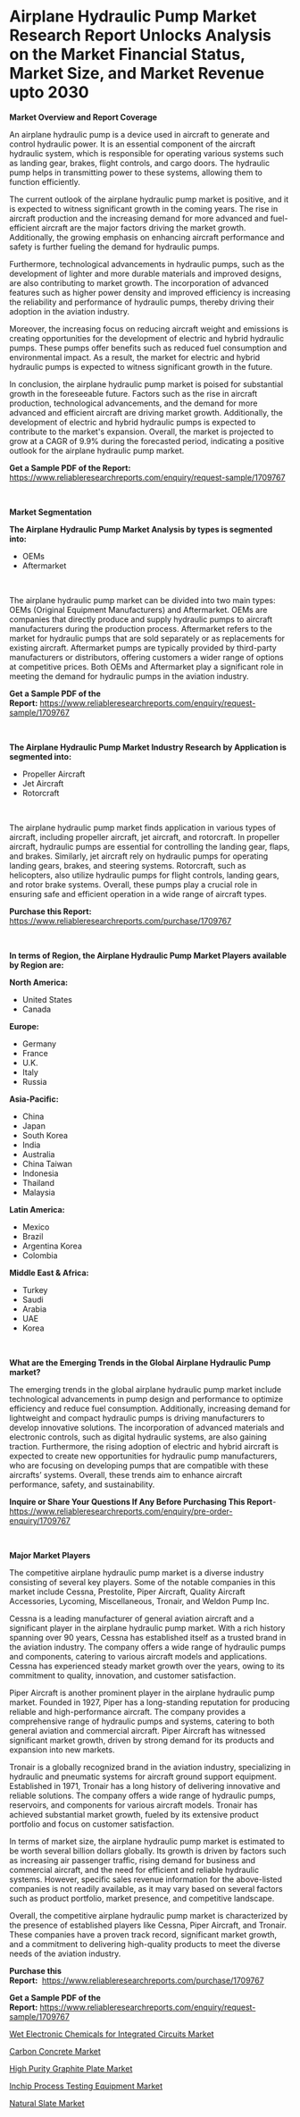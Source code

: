 <p><h1>Airplane Hydraulic Pump Market Research Report Unlocks Analysis on the Market Financial Status, Market Size, and Market Revenue upto 2030</h1></p><p><strong>Market Overview and Report Coverage</strong></p>
<p><p>An airplane hydraulic pump is a device used in aircraft to generate and control hydraulic power. It is an essential component of the aircraft hydraulic system, which is responsible for operating various systems such as landing gear, brakes, flight controls, and cargo doors. The hydraulic pump helps in transmitting power to these systems, allowing them to function efficiently.</p><p>The current outlook of the airplane hydraulic pump market is positive, and it is expected to witness significant growth in the coming years. The rise in aircraft production and the increasing demand for more advanced and fuel-efficient aircraft are the major factors driving the market growth. Additionally, the growing emphasis on enhancing aircraft performance and safety is further fueling the demand for hydraulic pumps.</p><p>Furthermore, technological advancements in hydraulic pumps, such as the development of lighter and more durable materials and improved designs, are also contributing to market growth. The incorporation of advanced features such as higher power density and improved efficiency is increasing the reliability and performance of hydraulic pumps, thereby driving their adoption in the aviation industry.</p><p>Moreover, the increasing focus on reducing aircraft weight and emissions is creating opportunities for the development of electric and hybrid hydraulic pumps. These pumps offer benefits such as reduced fuel consumption and environmental impact. As a result, the market for electric and hybrid hydraulic pumps is expected to witness significant growth in the future.</p><p>In conclusion, the airplane hydraulic pump market is poised for substantial growth in the foreseeable future. Factors such as the rise in aircraft production, technological advancements, and the demand for more advanced and efficient aircraft are driving market growth. Additionally, the development of electric and hybrid hydraulic pumps is expected to contribute to the market's expansion. Overall, the market is projected to grow at a CAGR of 9.9% during the forecasted period, indicating a positive outlook for the airplane hydraulic pump market.</p></p>
<p><strong>Get a Sample PDF of the Report:</strong> <a href="https://www.reliableresearchreports.com/enquiry/request-sample/1709767">https://www.reliableresearchreports.com/enquiry/request-sample/1709767</a></p>
<p>&nbsp;</p>
<p><strong>Market Segmentation</strong></p>
<p><strong>The Airplane Hydraulic Pump Market Analysis by types is segmented into:</strong></p>
<p><ul><li>OEMs</li><li>Aftermarket</li></ul></p>
<p>&nbsp;</p>
<p><p>The airplane hydraulic pump market can be divided into two main types: OEMs (Original Equipment Manufacturers) and Aftermarket. OEMs are companies that directly produce and supply hydraulic pumps to aircraft manufacturers during the production process. Aftermarket refers to the market for hydraulic pumps that are sold separately or as replacements for existing aircraft. Aftermarket pumps are typically provided by third-party manufacturers or distributors, offering customers a wider range of options at competitive prices. Both OEMs and Aftermarket play a significant role in meeting the demand for hydraulic pumps in the aviation industry.</p></p>
<p><strong>Get a Sample PDF of the Report:</strong>&nbsp;<a href="https://www.reliableresearchreports.com/enquiry/request-sample/1709767">https://www.reliableresearchreports.com/enquiry/request-sample/1709767</a></p>
<p>&nbsp;</p>
<p><strong>The Airplane Hydraulic Pump Market Industry Research by Application is segmented into:</strong></p>
<p><ul><li>Propeller Aircraft</li><li>Jet Aircraft</li><li>Rotorcraft</li></ul></p>
<p>&nbsp;</p>
<p><p>The airplane hydraulic pump market finds application in various types of aircraft, including propeller aircraft, jet aircraft, and rotorcraft. In propeller aircraft, hydraulic pumps are essential for controlling the landing gear, flaps, and brakes. Similarly, jet aircraft rely on hydraulic pumps for operating landing gears, brakes, and steering systems. Rotorcraft, such as helicopters, also utilize hydraulic pumps for flight controls, landing gears, and rotor brake systems. Overall, these pumps play a crucial role in ensuring safe and efficient operation in a wide range of aircraft types.</p></p>
<p><strong>Purchase this Report:</strong>&nbsp; <a href="https://www.reliableresearchreports.com/purchase/1709767">https://www.reliableresearchreports.com/purchase/1709767</a></p>
<p>&nbsp;</p>
<p><strong>In terms of Region, the Airplane Hydraulic Pump Market Players available by Region are:</strong></p>
<p>
    <p> <strong> North America: </strong>
        <ul>
            <li>United States</li>
            <li>Canada</li>
        </ul>
        </p> 
    <p> <strong> Europe: </strong>
        <ul>
            <li>Germany</li>
            <li>France</li>
            <li>U.K.</li>
            <li>Italy</li>
            <li>Russia</li>
        </ul>
        </p> 
    <p> <strong> Asia-Pacific: </strong>
        <ul>
            <li>China</li>
            <li>Japan</li>
            <li>South Korea</li>
            <li>India</li>
            <li>Australia</li>
            <li>China Taiwan</li>
            <li>Indonesia</li>
            <li>Thailand</li>
            <li>Malaysia</li>
        </ul>
        </p> 
    <p> <strong> Latin America: </strong>
        <ul>
            <li>Mexico</li>
            <li>Brazil</li>
            <li>Argentina Korea</li>
            <li>Colombia</li>
        </ul>
        </p> 
    <p> <strong> Middle East & Africa: </strong>
        <ul>
            <li>Turkey</li>
            <li>Saudi</li>
            <li>Arabia</li>
            <li>UAE</li>
            <li>Korea</li>
        </ul>
    </p>
    </p>
<p>&nbsp;</p>
<p><strong>What are the Emerging Trends in the Global Airplane Hydraulic Pump market?</strong></p>
<p><p>The emerging trends in the global airplane hydraulic pump market include technological advancements in pump design and performance to optimize efficiency and reduce fuel consumption. Additionally, increasing demand for lightweight and compact hydraulic pumps is driving manufacturers to develop innovative solutions. The incorporation of advanced materials and electronic controls, such as digital hydraulic systems, are also gaining traction. Furthermore, the rising adoption of electric and hybrid aircraft is expected to create new opportunities for hydraulic pump manufacturers, who are focusing on developing pumps that are compatible with these aircrafts’ systems. Overall, these trends aim to enhance aircraft performance, safety, and sustainability.</p></p>
<p><strong>Inquire or Share Your Questions If Any Before Purchasing This Report</strong>- <a href="https://www.reliableresearchreports.com/enquiry/pre-order-enquiry/1709767">https://www.reliableresearchreports.com/enquiry/pre-order-enquiry/1709767</a></p>
<p>&nbsp;</p>
<p><strong>Major Market Players</strong></p>
<p><p>The competitive airplane hydraulic pump market is a diverse industry consisting of several key players. Some of the notable companies in this market include Cessna, Prestolite, Piper Aircraft, Quality Aircraft Accessories, Lycoming, Miscellaneous, Tronair, and Weldon Pump Inc.</p><p>Cessna is a leading manufacturer of general aviation aircraft and a significant player in the airplane hydraulic pump market. With a rich history spanning over 90 years, Cessna has established itself as a trusted brand in the aviation industry. The company offers a wide range of hydraulic pumps and components, catering to various aircraft models and applications. Cessna has experienced steady market growth over the years, owing to its commitment to quality, innovation, and customer satisfaction.</p><p>Piper Aircraft is another prominent player in the airplane hydraulic pump market. Founded in 1927, Piper has a long-standing reputation for producing reliable and high-performance aircraft. The company provides a comprehensive range of hydraulic pumps and systems, catering to both general aviation and commercial aircraft. Piper Aircraft has witnessed significant market growth, driven by strong demand for its products and expansion into new markets.</p><p>Tronair is a globally recognized brand in the aviation industry, specializing in hydraulic and pneumatic systems for aircraft ground support equipment. Established in 1971, Tronair has a long history of delivering innovative and reliable solutions. The company offers a wide range of hydraulic pumps, reservoirs, and components for various aircraft models. Tronair has achieved substantial market growth, fueled by its extensive product portfolio and focus on customer satisfaction.</p><p>In terms of market size, the airplane hydraulic pump market is estimated to be worth several billion dollars globally. Its growth is driven by factors such as increasing air passenger traffic, rising demand for business and commercial aircraft, and the need for efficient and reliable hydraulic systems. However, specific sales revenue information for the above-listed companies is not readily available, as it may vary based on several factors such as product portfolio, market presence, and competitive landscape.</p><p>Overall, the competitive airplane hydraulic pump market is characterized by the presence of established players like Cessna, Piper Aircraft, and Tronair. These companies have a proven track record, significant market growth, and a commitment to delivering high-quality products to meet the diverse needs of the aviation industry.</p></p>
<p><strong>Purchase this Report:</strong>&nbsp;&nbsp;<a href="https://www.reliableresearchreports.com/purchase/1709767">https://www.reliableresearchreports.com/purchase/1709767</a></p>
<p></p>
<p><strong>Get a Sample PDF of the Report:</strong>&nbsp;<a href="https://www.reliableresearchreports.com/enquiry/request-sample/1709767">https://www.reliableresearchreports.com/enquiry/request-sample/1709767</a></p>
<p><p><a href="https://medium.com/@dessiefadel/wet-electronic-chemicals-for-integrated-circuits-market-report-reveals-the-latest-trends-and-growth-64f41d98b072">Wet Electronic Chemicals for Integrated Circuits Market</a></p><p><a href="https://www.linkedin.com/pulse/carbon-concrete-market-size-growth-forecast-from-2023-ygaie/">Carbon Concrete Market</a></p><p><a href="https://www.linkedin.com/pulse/high-purity-graphite-plate-market-size-share-amp-trends-analysis-kfpje/">High Purity Graphite Plate Market</a></p><p><a href="https://medium.com/@austynlemke1988/inchip-process-testing-equipment-market-the-key-to-successful-business-strategy-forecast-till-2030-969c9bf7db62">Inchip Process Testing Equipment Market</a></p><p><a href="https://www.linkedin.com/pulse/decoding-natural-slate-market-deep-dive-latest-trends-segmentation-0xewe/">Natural Slate Market</a></p></p>